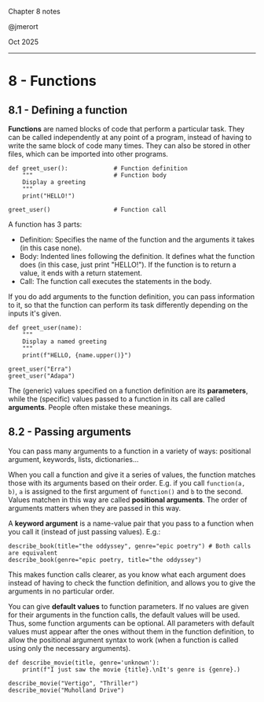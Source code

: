 Chapter 8 notes

@jmerort

Oct 2025
___

# 8 - Functions
## 8.1 - Defining a function
**Functions** are named blocks of code that perform a particular task. They can be called independently at any point of a program, instead of having to write the same block of code many times. They can also be stored in other files, which can be imported into other programs.

```
def greet_user():             # Function definition
	"""                       # Function body
	Display a greeting
	"""
	print("HELLO!")

greet_user()                  # Function call
```

A function has 3 parts:
- Definition: Specifies the name of the function and the arguments it takes (in this case none).
- Body: Indented lines following the definition. It defines what the function does (in this case, just print "HELLO!"). If the function is to return a value, it ends with a return statement.
- Call: The function call executes the statements in the body.

If you do add arguments to the function definition, you can pass information to it, so that the function can perform its task differently depending on the inputs it's given.

```
def greet_user(name):
	"""
	Display a named greeting
	"""
	print(f"HELLO, {name.upper()}")

greet_user("Erra")
greet_user("Adapa")
```

The (generic) values specified on a function definition are its **parameters**, while the (specific) values passed to a function in its call are called **arguments**. People often mistake these meanings. 

## 8.2 - Passing arguments
You can pass many arguments to a function in a variety of ways: positional argument, keywords, lists, dictionaries...

When you call a function and give it a series of values, the function matches those with its arguments based on their order. E.g. if you call `function(a, b)`, `a` is assigned to the first argument of `function()` and `b` to the second. Values matchen in this way are called **positional arguments**. The order of arguments matters when they are passed in this way.

A **keyword argument** is a name-value pair that you pass to a function when you call it (instead of just passing values). E.g.:
```
describe_book(title="the oddyssey", genre="epic poetry") # Both calls are equivalent
describe_book(genre="epic poetry, title="the oddyssey") 
```
This makes function calls clearer, as you know what each argument does instead of having to check the function definition, and allows you to give the arguments in no particular order.

You can give **default values** to function parameters. If no values are given for their arguments in the function calls, the default values will be used. Thus, some function arguments can be optional. All parameters with default values must appear after the ones without them in the function definition, to allow the positional argument syntax to work (when a function is called using only the necessary arguments).
```
def describe_movie(title, genre='unknown'):
    print(f"I just saw the movie {title}.\nIt's genre is {genre}.)

describe_movie("Vertigo", "Thriller")
describe_movie("Muholland Drive")
```